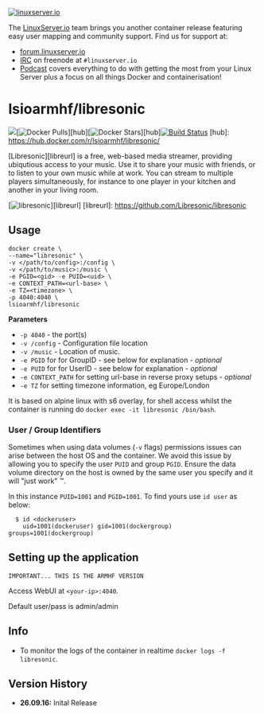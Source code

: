 [linuxserverurl]: https://linuxserver.io
[forumurl]: https://forum.linuxserver.io
[ircurl]: https://www.linuxserver.io/index.php/irc/
[podcasturl]: https://www.linuxserver.io/index.php/category/podcast/

[![linuxserver.io](https://www.linuxserver.io/wp-content/uploads/2015/06/linuxserver_medium.png)][linuxserverurl]

The [LinuxServer.io][linuxserverurl] team brings you another container release featuring easy user mapping and community support. Find us for support at:
* [forum.linuxserver.io][forumurl]
* [IRC][ircurl] on freenode at `#linuxserver.io`
* [Podcast][podcasturl] covers everything to do with getting the most from your Linux Server plus a focus on all things Docker and containerisation!

# lsioarmhf/libresonic
[![](https://images.microbadger.com/badges/image/lsioarmhf/libresonic.svg)](https://microbadger.com/images/lsioarmhf/libresonic "Get your own image badge on microbadger.com")[![Docker Pulls](https://img.shields.io/docker/pulls/lsioarmhf/libresonic.svg)][hub][![Docker Stars](https://img.shields.io/docker/stars/lsioarmhf/libresonic.svg)][hub][![Build Status](http://jenkins.linuxserver.io:8080/buildStatus/icon?job=Dockers/LinuxServer.io-armhf/lsioarmhf-libresonic)](http://jenkins.linuxserver.io:8080/job/Dockers/job/LinuxServer.io-armhf/job/lsioarmhf-libresonic/)
[hub]: https://hub.docker.com/r/lsioarmhf/libresonic/


[Libresonic][libreurl] is a free, web-based media streamer, providing ubiqutious access to your music. Use it to share your music with friends, or to listen to your own music while at work. You can stream to multiple players simultaneously, for instance to one player in your kitchen and another in your living room.

[![libresonic](https://raw.githubusercontent.com/linuxserver/docker-templates/master/linuxserver.io/img/libresonic.png)][libreurl]
[libreurl]: https://github.com/Libresonic/libresonic

## Usage

```
docker create \
--name="libresonic" \
-v </path/to/config>:/config \
-v </path/to/music>:/music \
-e PGID=<gid> -e PUID=<uid> \
-e CONTEXT_PATH=<url-base> \
-e TZ=<timezone> \
-p 4040:4040 \
lsioarmhf/libresonic
```

**Parameters**

* `-p 4040` - the port(s)
* `-v /config` - Configuration file location
* `-v /music` - Location of music.
* `-e PGID` for for GroupID - see below for explanation - *optional*
* `-e PUID` for for UserID - see below for explanation - *optional*
* `-e CONTEXT_PATH` for setting url-base in reverse proxy setups - *optional*
* `-e TZ` for setting timezone information, eg Europe/London

It is based on alpine linux with s6 overlay, for shell access whilst the container is running do `docker exec -it libresonic /bin/bash`.

### User / Group Identifiers

Sometimes when using data volumes (`-v` flags) permissions issues can arise between the host OS and the container. We avoid this issue by allowing you to specify the user `PUID` and group `PGID`. Ensure the data volume directory on the host is owned by the same user you specify and it will "just work" ™.

In this instance `PUID=1001` and `PGID=1001`. To find yours use `id user` as below:

```
  $ id <dockeruser>
    uid=1001(dockeruser) gid=1001(dockergroup) groups=1001(dockergroup)
```

## Setting up the application
`IMPORTANT... THIS IS THE ARMHF VERSION`

Access WebUI at `<your-ip>:4040`.

Default user/pass is admin/admin

## Info

* To monitor the logs of the container in realtime `docker logs -f libresonic`.

## Version History

+ **26.09.16:** Inital Release

